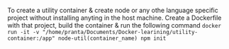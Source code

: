 To create a utility container & create node or any othe language specific project without installing anyting in the host machine.
Create a Dockerfile with that project, build the container & run the following command
`docker run -it -v "/home/pranta/Documents/Docker-learining/utility-container:/app" node-util(container_name) npm init`